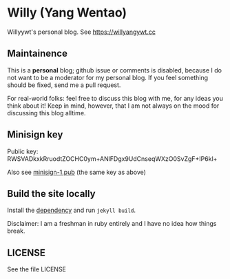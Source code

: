 # Willy (Yang Wentao)
Willyywt's personal blog. See https://willyangywt.cc

## Maintainence
This is a **personal** blog; github issue or comments is disabled, because I do not want to be a moderator for my personal blog. If you feel something should be fixed, send me a pull request.

For real-world folks: feel free to discuss this blog with me, for any ideas you think about it! Keep in mind, however, that I am not always on the mood for discussing this blog alltime.

## Minisign key
Public key: RWSVADkxkRruodtZOCHC0ym+ANlFDgx9UdCnseqWXzO0SvZgF+IP6kl+

Also see [minisign-1.pub](minisign-1.pub) (the same key as above)

## Build the site locally
Install the [dependency](https://pages.github.com/versions/) and run `jekyll build`.

Disclaimer: I am a freshman in ruby entirely and I have no idea how things break.

## LICENSE
See the file LICENSE

